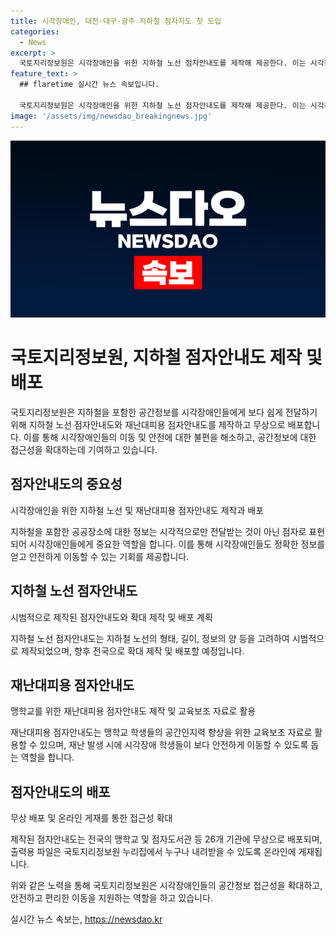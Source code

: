 ```yaml
---
title: 시각장애인, 대전·대구·광주 지하철 점자지도 첫 도입
categories:
  - News
excerpt: >
  국토지리정보원은 시각장애인을 위한 지하철 노선 점자안내도를 제작해 제공한다. 이는 시각장애인의 이동 편의를 지원하고 공간정보를 제공하는 것으로, 대전·대구·광주 등에서 시범 제작됐으며, 부산과 전국으로 확대할 예정이다. 또한 재난대피용 점자안내도도 제작해 시각장애 학생들의 안전한 이동을 돕는다. 국토지리정보원장은 시각장애인의 안전한 이동을 위해 다양한 지도를 제작할 계획이라 강조했다. (150자)
feature_text: >
  ## flaretime 실시간 뉴스 속보입니다.

  국토지리정보원은 시각장애인을 위한 지하철 노선 점자안내도를 제작해 제공한다. 이는 시각장애인의 이동 편의를 지원하고 공간정보를 제공하는 것으로, 대전·대구·광주 등에서 시범 제작됐으며, 부산과 전국으로 확대할 예정이다. 또한 재난대피용 점자안내도도 제작해 시각장애 학생들의 안전한 이동을 돕는다. 국토지리정보원장은 시각장애인의 안전한 이동을 위해 다양한 지도를 제작할 계획이라 강조했다. (150자)
image: '/assets/img/newsdao_breakingnews.jpg'
---
```


<p><img src="/assets/img/newsdao_breakingnews.jpg" alt="flaretime 속보" /></p>

<h1>국토지리정보원, 지하철 점자안내도 제작 및 배포</h1>

<p>국토지리정보원은 지하철을 포함한 공간정보를 시각장애인들에게 보다 쉽게 전달하기 위해 지하철 노선 점자안내도와 재난대피용 점자안내도를 제작하고 무상으로 배포합니다. 이를 통해 시각장애인들의 이동 및 안전에 대한 불편을 해소하고, 공간정보에 대한 접근성을 확대하는데 기여하고 있습니다.</p>

<h2 data-ke-size="size26">점자안내도의 중요성</h2>

<p data-ke-size="size16">시각장애인을 위한 지하철 노선 및 재난대피용 점자안내도 제작과 배포</p>

<p>지하철을 포함한 공공장소에 대한 정보는 시각적으로만 전달받는 것이 아닌 점자로 표현되어 시각장애인들에게 중요한 역할을 합니다. 이를 통해 시각장애인들도 정확한 정보를 얻고 안전하게 이동할 수 있는 기회를 제공합니다.</p>

<h2 data-ke-size="size26">지하철 노선 점자안내도</h2>

<p data-ke-size="size16">시범적으로 제작된 점자안내도와 확대 제작 및 배포 계획</p>

<p>지하철 노선 점자안내도는 지하철 노선의 형태, 길이, 정보의 양 등을 고려하여 시범적으로 제작되었으며, 향후 전국으로 확대 제작 및 배포할 예정입니다.</p>

<h2 data-ke-size="size26">재난대피용 점자안내도</h2>

<p data-ke-size="size16">맹학교를 위한 재난대피용 점자안내도 제작 및 교육보조 자료로 활용</p>

<p>재난대피용 점자안내도는 맹학교 학생들의 공간인지력 향상을 위한 교육보조 자료로 활용할 수 있으며, 재난 발생 시에 시각장애 학생들이 보다 안전하게 이동할 수 있도록 돕는 역할을 합니다.</p>

<h2 data-ke-size="size26">점자안내도의 배포</h2>

<p data-ke-size="size16">무상 배포 및 온라인 게재를 통한 접근성 확대</p>

<p>제작된 점자안내도는 전국의 맹학교 및 점자도서관 등 26개 기관에 무상으로 배포되며, 출력용 파일은 국토지리정보원 누리집에서 누구나 내려받을 수 있도록 온라인에 게재됩니다.</p>

<p>위와 같은 노력을 통해 국토지리정보원은 시각장애인들의 공간정보 접근성을 확대하고, 안전하고 편리한 이동을 지원하는 역할을 하고 있습니다.</p>
실시간 뉴스 속보는, <a href="https://newsdao.kr" rel="dofollow">https://newsdao.kr</a>


